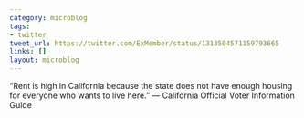 ```yaml
---
category: microblog
tags:
- twitter
tweet_url: https://twitter.com/ExMember/status/1313504571159793665
links: []
layout: microblog
---
```

“Rent is high in California because the state does not have enough housing for everyone who wants to live here.” — California Official Voter Information Guide
